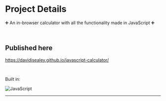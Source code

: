 # Project Details

➕  An in-browser calculator with all the functionality made in JavaScript  ➕ 

<br />

## Published here

https://davidjsealey.github.io/javascript-calculator/

<br />

Built in: 

<img align="left" style="display: inline-block; margin: 0 10px 10px 0;" alt="JavaScript" src="https://img.shields.io/badge/JavaScript-F7DF1E?style=for-the-badge&logo=javascript&logoColor=black" />

<br />

---
